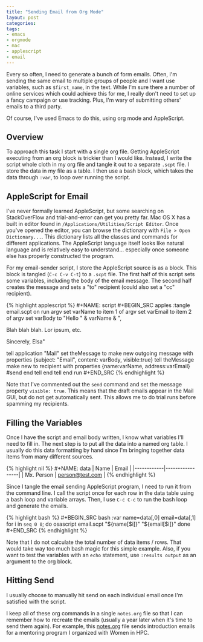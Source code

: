 ```yaml
---
title: "Sending Email from Org Mode"
layout: post
categories:
tags:
- emacs
- orgmode
- mac
- applescript
- email
---
```

Every so often, I need to generate a bunch of form emails.
Often, I'm sending the same email to multiple groups of people and I want use variables, such as `$first_name`, in the text.
While I'm sure there a number of online services which could achieve this for me, I really don't need to set up a fancy campaign or use tracking.
Plus, I'm wary of submitting others' emails to a third party.

Of course, I've used Emacs to do this, using org mode and AppleScript.


## Overview

To approach this task I start with a single org file.
Getting AppleScript executing from an org block is trickier than I would like.
Instead, I write the script whole cloth in my org file and tangle it out to a separate `.scpt` file.
I store the data in my file as a table.
I then use a bash block, which takes the data through `:var`, to loop over running the script.


## AppleScript for Email

I've never formally learned AppleScript, but some searching on StackOverFlow and trial-and-error can get you pretty far.
Mac OS X has a built in editor found in `/Applications/Utilities/Script Editor`.
Once you've opened the editor, you can browse the dictionary with `File > Open Dictionary...`.
This dictionary lists all the classes and commands for different applications.
The AppleScript language itself looks like natural language and is relatively easy to understand&#x2026; especially once someone else has properly constructed the program.

For my email-sender script, I store the AppleScript source is as a block.
This block is tangled (`C-c C-v C-t`) to a `.scpt` file.
The first half of this script sets some variables, including the body of the email message.
The second half creates the message and sets a "to" recipient (could also set a "cc" recipient).

{% highlight applescript %}
#+NAME: script
#+BEGIN_SRC apples :tangle email.scpt
on run argv
   set varName  to item 1 of argv
   set varEmail to item 2 of argv
   set varBody  to "Hello " & varName & ",

Blah blah blah. Lor ipsum, etc.

Sincerely,
Elsa"

   tell application "Mail"
        set theMessage to make new outgoing message with properties {subject: "Email", content: varBody, visible:true}
        tell theMessage
             make new to recipient with properties {name:varName, address:varEmail}
             #send
        end tell
   end tell
end run
#+END_SRC
{% endhighlight %}

Note that I've commented out the `send` command and set the message property `visible: true`.
This means that the draft emails appear in the Mail GUI, but do not get automatically sent.
This allows me to do trial runs before spamming my recipients.


## Filling the Variables

Once I have the script and email body written, I know what variables I'll need to fill in.
The next step is to put all the data into a named org table.
I usually do this data formatting by hand since I'm bringing together data items from many different sources.

{% highlight nil %}
#+NAME: data
|    Name    |      Email      |
|------------|-----------------|
| Mx. Person | person@test.com |
{% endhighlight %}

Since I tangle the email sending AppleScript program, I need to run it from the command line.
I call the script once for each row in the data table using a bash loop and variable arrays.
Then, I use `C-c C-c` to run the bash loop and generate the emails.

{% highlight bash %}
#+BEGIN_SRC bash :var name=data[,0] email=data[,1]
for i in `seq 0 0`; do
osascript email.scpt "${name[$i]}" "${email[$i]}"
done
#+END_SRC
{% endhighlight %}

Note that I do not calculate the total number of data items / rows.
That would take way too much bash magic for this simple example.
Also, if you want to test the variables with an `echo` statement, use `:results output` as an argument to the org block.


## Hitting Send

I usually choose to manually hit send on each individual email once I'm satisfied with the script.

I keep all of these org commands in a single `notes.org` file so that I can remember how to recreate the emails (usually a year later when it's time to send them again).
For example, this [notes.org](https://github.com/womeninhpc/mentoring/blob/master/notes.org) file sends introduction emails for a mentoring program I organized with Women in HPC.
